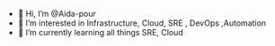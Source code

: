 - 👋 Hi, I’m @Aida-pour
- 👀 I’m interested in Infrastructure, Cloud, SRE , DevOps ,Automation
- 🌱 I’m currently learning all things SRE, Cloud

<!---
Aida-pour/Aida-pour is a ✨ special ✨ repository because its `README.md` (this file) appears on your GitHub profile.
You can click the Preview link to take a look at your changes.
--->

